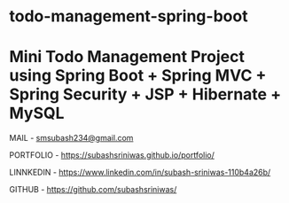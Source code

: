 # todo-management-spring-boot


# Mini Todo Management Project using Spring Boot + Spring MVC + Spring Security + JSP + Hibernate + MySQL

MAIL 	  - smsubash234@gmail.com

PORTFOLIO - https://subashsriniwas.github.io/portfolio/

LINNKEDIN - https://www.linkedin.com/in/subash-sriniwas-110b4a26b/

GITHUB	  - https://github.com/subashsriniwas/

